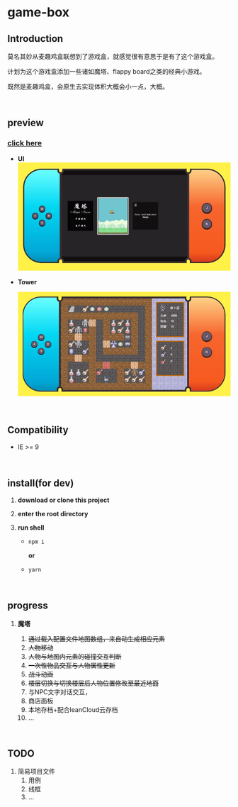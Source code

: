 # game-box

## Introduction

莫名其妙从麦趣鸡盒联想到了游戏盒，就感觉很有意思于是有了这个游戏盒。

计划为这个游戏盒添加一些诸如魔塔、flappy board之类的经典小游戏。

既然是麦趣鸡盒，会原生去实现体积大概会小一点，大概。

<br>

## preview

### [click here](https://jerryfangr.github.io/game-box/dist/index.html)

* **UI**
  ![preview-tower-01](./other/preview/ui.jpg)

* **Tower**

  ![preview-tower-01](./other/preview/tower-01.jpg)

<br>

## Compatibility

* IE >= 9

<br>

## install(for dev)

1. **download or clone this project**

2. **enter the root directory**

3. **run shell**

   * ```bash
     npm i
     ```

     **or**

   * ```bash
     yarn
     ```

<br>

## progress

1. **魔塔**

   1. ~~通过载入配置文件地图数组，来自动生成相应元素~~
   2. ~~人物移动~~
   3. ~~人物与地图内元素的碰撞交互判断~~
   4. ~~一次性物品交互与人物属性更新~~
   5. ~~战斗动画~~
   6. ~~楼层切换与切换楼层后人物位置修改至最近地面~~
   7. 与NPC文字对话交互，
   8. 商店面板
   9. 本地存档+配合leanCloud云存档
   10. ...

<br>

## TODO

1. 简易项目文件
   1. 用例
   2. 线框
   3. ...